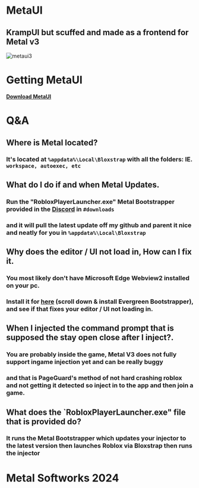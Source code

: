 # MetaUI
## KrampUI but scuffed and made as a frontend for Metal v3




![metaui3](https://github.com/user-attachments/assets/df113253-8521-48fd-bc80-d17b8b70076d)



# Getting MetaUI 

**[Download MetaUI](https://github.com/J0CKSTRAP)**

# Q&A 

## Where is Metal located?

### It's located at `%appdata%\Local\Bloxstrap` with all the folders: IE. `workspace, autoexec, etc`

## What do I do if and when Metal Updates. 

### Run the "RobloxPlayerLauncher.exe" Metal Bootstrapper provided in the **[Discord](https://discord.gg/83YWxpYmmG)** in `#downloads`
### and it will pull the latest update off my github and parent it nice and neatly for you in `%appdata%\Local\Bloxstrap`

## Why does the editor / UI not load in, How can I fix it. 

### You most likely don't have Microsoft Edge Webview2 installed on your pc.
### Install it for **[here](https://developer.microsoft.com/en-us/microsoft-edge/webview2?ch=1&form=MA13LH)** (scroll down & install Evergreen Bootstrapper), and see if that fixes your editor / UI not loading in.

## When I injected the command prompt that is supposed the stay open close after I inject?. 
### You are probably inside the game, Metal V3 does not fully support ingame injection yet and can be really buggy 
### and that is PageGuard's method of not hard crashing roblox and not getting it detected so inject in to the app and then join a game.

## What does the `RobloxPlayerLauncher.exe" file that is provided do?
### It runs the Metal Bootstrapper which updates your injector to the latest version then launches Roblox via Bloxstrap then runs the injector


# Metal Softworks 2024
